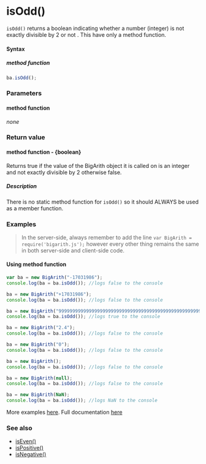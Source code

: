 # isOdd()
<code>isOdd()</code> returns a boolean indicating whether a number (integer) is not exactly divisible by 2 or not . This have only a method function.

#### Syntax
##### method function
```javascript
ba.isOdd();
```
 
### Parameters
#### method function
*none*

### Return value
#### method function - {boolean}
Returns true if the value of the BigArith object it is called on is an integer and not exactly divisible by 2 otherwise false.

##### Description
There is no static method function for `isOdd()` so it should ALWAYS be used as a member function.


### Examples

> In the server-side, always remember to add the line `var BigArith = require('bigarith.js');` however every other thing remains the same in both server-side and client-side code.

#### Using method function

```javascript
var ba = new BigArith("-17031986");
console.log(ba = ba.isOdd()); //logs false to the console

ba = new BigArith("+17031986");
console.log(ba = ba.isOdd()); //logs false to the console

ba = new BigArith("999999999999999999999999999999999999999999999999999999999999999999999999999999999999999999999");
console.log(ba = ba.isOdd()); //logs true to the console

ba = new BigArith("2.4");
console.log(ba = ba.isOdd()); //logs false to the console

ba = new BigArith("0");
console.log(ba = ba.isOdd()); //logs false to the console 

ba = new BigArith();
console.log(ba = ba.isOdd()); //logs false to the console 

ba = new BigArith(null);
console.log(ba = ba.isOdd()); //logs false to the console 

ba = new BigArith(NaN);
console.log(ba = ba.isOdd()); //logs NaN to the console 
```

More examples [here](https://github.com/osofem/BigArith.js/tree/master/examples/). Full documentation [here](https://github.com/osofem/BigArith.js/tree/master/documentation)

### See also
* [isEven()](https://osofem.github.io/BigArith.js/documentation/iseven.html)
* [isPositive()](https://osofem.github.io/BigArith.js/documentation/ispositive.html)
* [isNegative()](https://osofem.github.io/BigArith.js/documentation/isnegative.html)